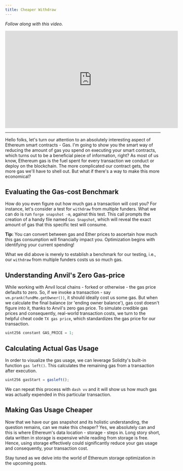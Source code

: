 ```yaml
---
title: Cheaper Withdraw
---
```


_Follow along with this video._

<iframe width="560" height="315" src="https://www.youtube.com/embed/TtEdnlZ2NSc" title="YouTube video player" frameborder="0" allow="accelerometer; autoplay; clipboard-write; encrypted-media; gyroscope; picture-in-picture; web-share" allowfullscreen></iframe>

---

Hello folks, let's turn our attention to an absolutely interesting aspect of Ethereum smart contracts - Gas. I'm going to show you the smart way of reducing the amount of gas you spend on executing your smart contracts, which turns out to be a beneficial piece of information, right? As most of us know, Ethereum gas is the fuel spent for every transaction we conduct or deploy on the blockchain. The more complicated our contract gets, the more gas we'll have to shell out. But what if there's a way to make this more economical?

## Evaluating the Gas-cost Benchmark

How do you even figure out how much gas a transaction will cost you? For instance, let's consider a test for `withdraw` from multiple funders. What we can do is run `forge snapshot -m`, against this test. This call prompts the creation of a handy file named `Gas Snapshot`, which will reveal the exact amount of gas that this specific test will consume.

**Tip:** You can convert between gas and Ether prices to ascertain how much this gas consumption will financially impact you. Optimization begins with identifying your current spending!

What we did above is merely to establish a benchmark for our testing, i.e., our `withdraw` from multiple funders costs us so much gas.

## Understanding Anvil's Zero Gas-price

While working with Anvil local chains - forked or otherwise - the gas price defaults to zero. So, if we invoke a transaction - say `vm.prank(fundMe.getOwner())`, it should ideally cost us some gas. But when we calculate the final balance (or 'ending owner balance'), gas cost doesn't figure into it, thanks to Anvil's zero gas price. To simulate credible gas prices and consequently, real-world transaction costs, we turn to the helpful cheat code `TX gas price`, which standardizes the gas price for our transaction.

```js
uint256 constant GAS_PRICE = 1;
```

## Calculating Actual Gas Usage

In order to visualize the gas usage, we can leverage Solidity's built-in function `gas left()`. This calculates the remaining gas from a transaction after execution.

```js
uint256 gasStart = gasleft();
```

We can repeat this process with `dash vv` and it will show us how much gas was actually expended in this particular transaction.

## Making Gas Usage Cheaper

Now that we have our gas snapshot and its holistic understanding, the question remains, can we make this cheaper? Yes, we absolutely can and this is where Ethereum's data location - storage - steps in. Long story short, data written in storage is expensive while reading from storage is free. Hence, using storage effectively could significantly reduce your gas usage and consequently, your transaction cost.

Stay tuned as we delve into the world of Ethereum storage optimization in the upcoming posts.
